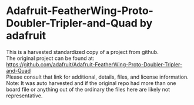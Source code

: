 
# Adafruit-FeatherWing-Proto-Doubler-Tripler-and-Quad by adafruit  
This is a harvested standardized copy of a project from github.  
The original project can be found at:  
https://github.com/adafruit/Adafruit-FeatherWing-Proto-Doubler-Tripler-and-Quad  
Please consult that link for additional, details, files, and license information.  
Note: It was auto harvested and if the original repo had more than one board file or anything out of the ordinary the files here are likely not representative.  
    